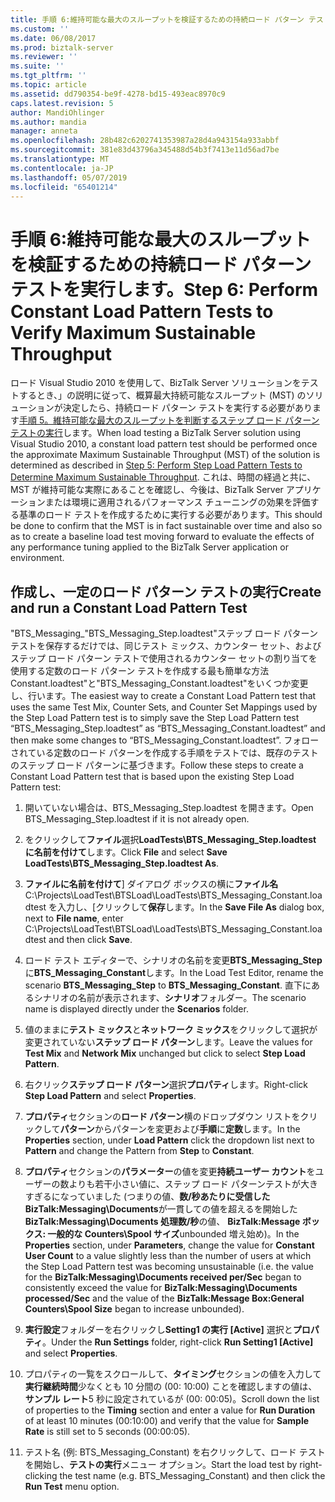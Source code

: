 ```yaml
---
title: 手順 6:維持可能な最大のスループットを検証するための持続ロード パターン テストの実行 |Microsoft Docs
ms.custom: ''
ms.date: 06/08/2017
ms.prod: biztalk-server
ms.reviewer: ''
ms.suite: ''
ms.tgt_pltfrm: ''
ms.topic: article
ms.assetid: dd790354-be9f-4278-bd15-493eac8970c9
caps.latest.revision: 5
author: MandiOhlinger
ms.author: mandia
manager: anneta
ms.openlocfilehash: 28b482c6202741353987a28d4a943154a933abbf
ms.sourcegitcommit: 381e83d43796a345488d54b3f7413e11d56ad7be
ms.translationtype: MT
ms.contentlocale: ja-JP
ms.lasthandoff: 05/07/2019
ms.locfileid: "65401214"
---
```

# <a name="step-6-perform-constant-load-pattern-tests-to-verify-maximum-sustainable-throughput"></a><span data-ttu-id="cab0d-102">手順 6:維持可能な最大のスループットを検証するための持続ロード パターン テストを実行します。</span><span class="sxs-lookup"><span data-stu-id="cab0d-102">Step 6: Perform Constant Load Pattern Tests to Verify Maximum Sustainable Throughput</span></span>
<span data-ttu-id="cab0d-103">ロード Visual Studio 2010 を使用して、BizTalk Server ソリューションをテストするとき、」の説明に従って、概算最大持続可能なスループット (MST) のソリューションが決定したら、持続ロード パターン テストを実行する必要があります[手順 5。維持可能な最大のスループットを判断するステップ ロード パターン テストの実行](../technical-guides/step-5-complete-step-load-tests-to-determine-maximum-sustainable-throughput.md)します。</span><span class="sxs-lookup"><span data-stu-id="cab0d-103">When load testing a BizTalk Server solution using Visual Studio 2010, a constant load pattern test should be performed once the approximate Maximum Sustainable Throughput (MST) of the solution is determined as described in [Step 5: Perform Step Load Pattern Tests to Determine Maximum Sustainable Throughput](../technical-guides/step-5-complete-step-load-tests-to-determine-maximum-sustainable-throughput.md).</span></span> <span data-ttu-id="cab0d-104">これは、時間の経過と共に、MST が維持可能な実際にあることを確認し、今後は、BizTalk Server アプリケーションまたは環境に適用されるパフォーマンス チューニングの効果を評価する基準のロード テストを作成するために実行する必要があります。</span><span class="sxs-lookup"><span data-stu-id="cab0d-104">This should be done to confirm that the MST is in fact sustainable over time and also so as to create a baseline load test moving forward to evaluate the effects of any performance tuning applied to the BizTalk Server application or environment.</span></span>  
  
## <a name="create-and-run-a-constant-load-pattern-test"></a><span data-ttu-id="cab0d-105">作成し、一定のロード パターン テストの実行</span><span class="sxs-lookup"><span data-stu-id="cab0d-105">Create and run a Constant Load Pattern Test</span></span>  
 <span data-ttu-id="cab0d-106">"BTS_Messaging_"BTS_Messaging_Step.loadtest"ステップ ロード パターン テストを保存するだけでは、同じテスト ミックス、カウンター セット、およびステップ ロード パターン テストで使用されるカウンター セットの割り当てを使用する定数のロード パターン テストを作成する最も簡単な方法Constant.loadtest"と"BTS_Messaging_Constant.loadtest"をいくつか変更し、行います。</span><span class="sxs-lookup"><span data-stu-id="cab0d-106">The easiest way to create a Constant Load Pattern test that uses the same Test Mix, Counter Sets, and Counter Set Mappings used by the Step Load Pattern test is to simply save the Step Load Pattern test “BTS_Messaging_Step.loadtest” as “BTS_Messaging_Constant.loadtest” and then make some changes to “BTS_Messaging_Constant.loadtest”.</span></span> <span data-ttu-id="cab0d-107">フォローされている定数のロード パターンを作成する手順をテストでは、既存のテストのステップ ロード パターンに基づきます。</span><span class="sxs-lookup"><span data-stu-id="cab0d-107">Follow these steps to create a Constant Load Pattern test that is based upon the existing Step Load Pattern test:</span></span>  
  
1.  <span data-ttu-id="cab0d-108">開いていない場合は、BTS_Messaging_Step.loadtest を開きます。</span><span class="sxs-lookup"><span data-stu-id="cab0d-108">Open BTS_Messaging_Step.loadtest if it is not already open.</span></span>  
  
2.  <span data-ttu-id="cab0d-109">をクリックして**ファイル**選択**LoadTests\BTS_Messaging_Step.loadtest に名前を付けて**します。</span><span class="sxs-lookup"><span data-stu-id="cab0d-109">Click **File** and select **Save LoadTests\BTS_Messaging_Step.loadtest As**.</span></span>  
  
3.  <span data-ttu-id="cab0d-110">**ファイルに名前を付けて**] ダイアログ ボックスの横に**ファイル名**C:\Projects\LoadTest\BTSLoad\LoadTests\BTS_Messaging_Constant.loadtest を入力し、[クリックして**保存**します。</span><span class="sxs-lookup"><span data-stu-id="cab0d-110">In the **Save File As** dialog box, next to **File name**, enter C:\Projects\LoadTest\BTSLoad\LoadTests\BTS_Messaging_Constant.loadtest and then click **Save**.</span></span>  
  
4.  <span data-ttu-id="cab0d-111">ロード テスト エディターで、シナリオの名前を変更**BTS_Messaging_Step**に**BTS_Messaging_Constant**します。</span><span class="sxs-lookup"><span data-stu-id="cab0d-111">In the Load Test Editor, rename the scenario **BTS_Messaging_Step** to **BTS_Messaging_Constant**.</span></span> <span data-ttu-id="cab0d-112">直下にあるシナリオの名前が表示されます、**シナリオ**フォルダー。</span><span class="sxs-lookup"><span data-stu-id="cab0d-112">The scenario name is displayed directly under the **Scenarios** folder.</span></span>  
  
5.  <span data-ttu-id="cab0d-113">値のままに**テスト ミックス**と**ネットワーク ミックス**をクリックして選択が変更されていない**ステップ ロード パターン**します。</span><span class="sxs-lookup"><span data-stu-id="cab0d-113">Leave the values for **Test Mix** and **Network Mix** unchanged but click to select **Step Load Pattern**.</span></span>  
  
6.  <span data-ttu-id="cab0d-114">右クリック**ステップ ロード パターン**選択**プロパティ**します。</span><span class="sxs-lookup"><span data-stu-id="cab0d-114">Right-click **Step Load Pattern** and select **Properties**.</span></span>  
  
7.  <span data-ttu-id="cab0d-115">**プロパティ**セクションの**ロード パターン**横のドロップダウン リストをクリックして**パターン**からパターンを変更および**手順**に**定数**します。</span><span class="sxs-lookup"><span data-stu-id="cab0d-115">In the **Properties** section, under **Load Pattern** click the dropdown list next to **Pattern** and change the Pattern from **Step** to **Constant**.</span></span>  
  
8.  <span data-ttu-id="cab0d-116">**プロパティ**セクションの**パラメーター**の値を変更**持続ユーザー カウント**をユーザーの数よりも若干小さい値に、ステップ ロード パターンテストが大きすぎるになっていました (つまりの値、**数/秒あたりに受信した BizTalk:Messaging\Documents**が一貫しての値を超えるを開始した**BizTalk:Messaging\Documents 処理数/秒**の値、 **BizTalk:Message ボックス: 一般的な Counters\Spool サイズ**unbounded 増え始め)。</span><span class="sxs-lookup"><span data-stu-id="cab0d-116">In the **Properties** section, under **Parameters**, change the value for **Constant User Count** to a value slightly less than the number of users at which the Step Load Pattern test was becoming unsustainable (i.e. the value for the **BizTalk:Messaging\Documents received per/Sec** began to consistently exceed the value for **BizTalk:Messaging\Documents processed/Sec** and the value of the **BizTalk:Message Box:General Counters\Spool Size** began to increase unbounded).</span></span>  
  
9. <span data-ttu-id="cab0d-117">**実行設定**フォルダーを右クリックし**Setting1 の実行 [Active]** 選択と**プロパティ**。</span><span class="sxs-lookup"><span data-stu-id="cab0d-117">Under the **Run Settings** folder, right-click **Run Setting1 [Active]** and select **Properties**.</span></span>  
  
10. <span data-ttu-id="cab0d-118">プロパティの一覧をスクロールして、**タイミング**セクションの値を入力して**実行継続時間**少なくとも 10 分間の (00: 10:00) ことを確認しますの値は、**サンプル レート**5 秒に設定されているが (00: 00:05)。</span><span class="sxs-lookup"><span data-stu-id="cab0d-118">Scroll down the list of properties to the **Timing** section and enter a value for **Run Duration** of at least 10 minutes (00:10:00) and verify that the value for **Sample Rate** is still set to 5 seconds (00:00:05).</span></span>  
  
11. <span data-ttu-id="cab0d-119">テスト名 (例: BTS_Messaging_Constant) を右クリックして、ロード テストを開始し、**テストの実行**メニュー オプション。</span><span class="sxs-lookup"><span data-stu-id="cab0d-119">Start the load test by right-clicking the test name (e.g. BTS_Messaging_Constant) and then click the **Run Test** menu option.</span></span>